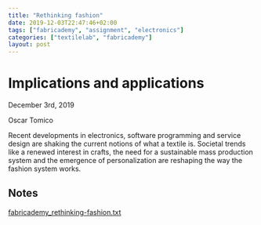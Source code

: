 ```yaml
---
title: "Rethinking fashion"
date: 2019-12-03T22:47:46+02:00
tags: ["fabricademy", "assignment", "electronics"]
categories: ["textilelab", "fabricademy"]
layout: post
---
```


# Implications and applications
December 3rd, 2019

Oscar Tomico

Recent developments in electronics, software programming and service design are shaking the current notions of what a textile is. Societal trends like a renewed interest in crafts, the need for a sustainable mass production system and the emergence of personalization are reshaping the way the fashion system works.

## Notes
<a href="{{ site.baseurl }}/files/fabricademy_rethinking-fashion.txt" download="{{ site.baseurl }}/files/fabricademy_rethinkin-fashion.txt">fabricademy_rethinking-fashion.txt</a>